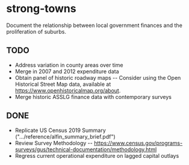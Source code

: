 # strong-towns

Document the relationship between local government finances and the proliferation of suburbs.

## TODO
- Address variation in county areas over time
- Merge in 2007 and 2012 expenditure data
- Obtain panel of historic roadway maps
-- Consider using the Open Historical Street Map data, available at https://www.openhistoricalmap.org/about.
- Merge historic ASSLG finance data with contemporary surveys


## DONE
- Replicate US Census 2019 Summary (".../reference/alfin_summary_brief.pdf")
- Review Survey Methodology
-- https://www.census.gov/programs-surveys/gus/technical-documentation/methodology.html
- Regress current operational expenditure on lagged capital outlays